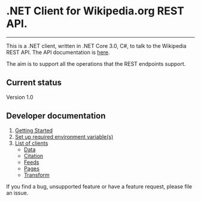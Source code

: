 # .NET Client for Wikipedia.org REST API.
---

This is a .NET client, written in .NET Core 3.0, C#, to talk to the Wikipedia REST API. The API documentation is [here](https://en.wikipedia.org/api/rest_v1/#/Page_content/get_page_summary_title). 

The aim is to support all the operations that the REST endpoints support. 

## Current status
Version 1.0

## Developer documentation

1. [Getting Started](docs/Getting_started.md)
2. [Set up required environment variable(s)](docs/Set_Environment_Variable.md)
3. [List of clients](docs/Clients_list.md)
   - [Data](docs/Clients/Clients_Data.md)
   - [Citation](docs/Clients/Clients_Citation.md)
   - [Feeds](docs/Clients/Clients_Feed.md)
   - [Pages](docs/Clients/Clients_Pages.md)
   - [Transform](docs/Clients/Clients_Transform.md)

If you find a bug, unsupported feature or have a feature request, please file an issue.

